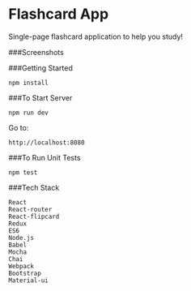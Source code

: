 # Flashcard App

Single-page flashcard application to help you study!

###Screenshots


###Getting Started

    npm install

###To Start Server

    npm run dev

Go to:

    http://localhost:8080

###To Run Unit Tests

    npm test

###Tech Stack

    React
    React-router
    React-flipcard
    Redux
    ES6
    Node.js
    Babel
    Mocha
    Chai
    Webpack
    Bootstrap
    Material-ui